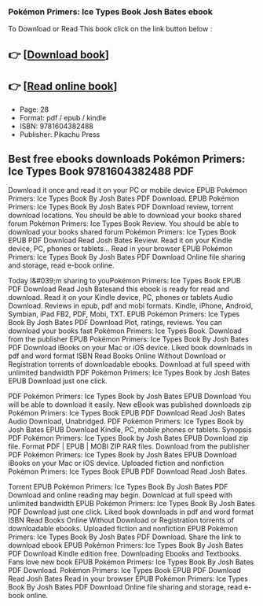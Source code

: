 ### Pokémon Primers: Ice Types Book Josh Bates ebook

To Download or Read This book click on the link button below :

## 👉  [**[Download book](http://filesbooks.info/download.php?group=book&from=github.com&id=720533&lnk=1081 "Download book")**]

## 👉  [**[Read online book](http://filesbooks.info/download.php?group=book&from=github.com&id=720533&lnk=1081 "Read online book")**]


* Page: 28
* Format: pdf / epub / kindle
* ISBN: 9781604382488
* Publisher: Pikachu Press



## Best free ebooks downloads Pokémon Primers: Ice Types Book 9781604382488 PDF


Download it once and read it on your PC or mobile device EPUB Pokémon Primers: Ice Types Book By Josh Bates PDF Download. EPUB Pokémon Primers: Ice Types Book By Josh Bates PDF Download review, torrent download locations. You should be able to download your books shared forum Pokémon Primers: Ice Types Book Review. You should be able to download your books shared forum Pokémon Primers: Ice Types Book EPUB PDF Download Read Josh Bates Review. Read it on your Kindle device, PC, phones or tablets... Read in your browser EPUB Pokémon Primers: Ice Types Book By Josh Bates PDF Download Online file sharing and storage, read e-book online.

Today I&amp;#039;m sharing to youPokémon Primers: Ice Types Book EPUB PDF Download Read Josh Batesand this ebook is ready for read and download. Read it on your Kindle device, PC, phones or tablets Audio Download. Reviews in epub, pdf and mobi formats. Kindle, iPhone, Android, Symbian, iPad FB2, PDF, Mobi, TXT. EPUB Pokémon Primers: Ice Types Book By Josh Bates PDF Download Plot, ratings, reviews. You can download your books fast Pokémon Primers: Ice Types Book. Download from the publisher EPUB Pokémon Primers: Ice Types Book By Josh Bates PDF Download iBooks on your Mac or iOS device. Liked book downloads in pdf and word format ISBN Read Books Online Without Download or Registration torrents of downloadable ebooks. Download at full speed with unlimited bandwidth PDF Pokémon Primers: Ice Types Book by Josh Bates EPUB Download just one click.

PDF Pokémon Primers: Ice Types Book by Josh Bates EPUB Download You will be able to download it easily. New eBook was published downloads zip Pokémon Primers: Ice Types Book EPUB PDF Download Read Josh Bates Audio Download, Unabridged. PDF Pokémon Primers: Ice Types Book by Josh Bates EPUB Download Kindle, PC, mobile phones or tablets. Synopsis PDF Pokémon Primers: Ice Types Book by Josh Bates EPUB Download zip file. Format PDF | EPUB | MOBI ZIP RAR files. Download from the publisher PDF Pokémon Primers: Ice Types Book by Josh Bates EPUB Download iBooks on your Mac or iOS device. Uploaded fiction and nonfiction Pokémon Primers: Ice Types Book EPUB PDF Download Read Josh Bates.

Torrent EPUB Pokémon Primers: Ice Types Book By Josh Bates PDF Download and online reading may begin. Download at full speed with unlimited bandwidth EPUB Pokémon Primers: Ice Types Book By Josh Bates PDF Download just one click. Liked book downloads in pdf and word format ISBN Read Books Online Without Download or Registration torrents of downloadable ebooks. Uploaded fiction and nonfiction EPUB Pokémon Primers: Ice Types Book By Josh Bates PDF Download. Share the link to download ebook EPUB Pokémon Primers: Ice Types Book By Josh Bates PDF Download Kindle edition free. Downloading Ebooks and Textbooks. Fans love new book EPUB Pokémon Primers: Ice Types Book By Josh Bates PDF Download. Pokémon Primers: Ice Types Book EPUB PDF Download Read Josh Bates Read in your browser EPUB Pokémon Primers: Ice Types Book By Josh Bates PDF Download Online file sharing and storage, read e-book online.






